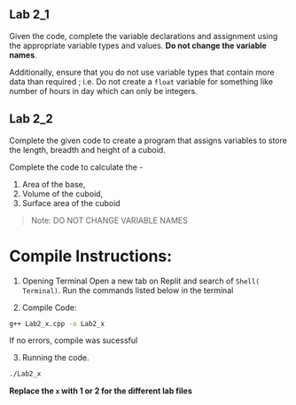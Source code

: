 ## Lab 2_1
Given the code, complete the variable declarations and assignment using the appropriate variable types and values. **Do not change the variable names**. 

Additionally, ensure that you do not use variable types that contain more data than required ; i.e. Do not create a `float` variable for something like number of hours in day which can only be integers. 

## Lab 2_2
Complete the given code to create a program that assigns variables to store the length, breadth and height of a cuboid. 

Complete the code to calculate the - 
1. Area of the base, 
2. Volume of the cuboid,  
3. Surface area of the cuboid

> Note: DO NOT CHANGE VARIABLE NAMES


# Compile Instructions:
1. Opening Terminal
Open a new tab on Replit and search of `Shell( Terminal)`. Run the commands listed below in the terminal

2. Compile Code:
```bash
g++ Lab2_x.cpp -o Lab2_x
```
If no errors, compile was sucessful

3. Running the code.  
```bash
./Lab2_x
```

**Replace the `x` with 1 or 2 for the different lab files**

